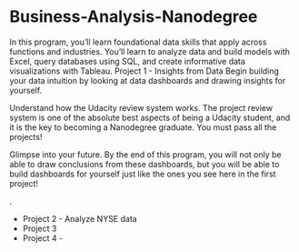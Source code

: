 # Business-Analysis-Nanodegree
In this program, you’ll learn foundational data skills that apply across functions and industries. You’ll learn to analyze data and build models with Excel, query databases using SQL, and create informative data visualizations with Tableau.
 Project 1 - Insights from Data
Begin building your data intuition by looking at data dashboards and drawing insights for yourself.

Understand how the Udacity review system works. The project review system is one of the absolute best aspects of being a Udacity student, and it is the key to becoming a Nanodegree graduate. You must pass all the projects!

Glimpse into your future. By the end of this program, you will not only be able to draw conclusions from these dashboards, but you will be able to build dashboards for yourself just like the ones you see here in the first project!

.

- Project 2 - Analyze NYSE data
- Project 3
- Project 4 -
